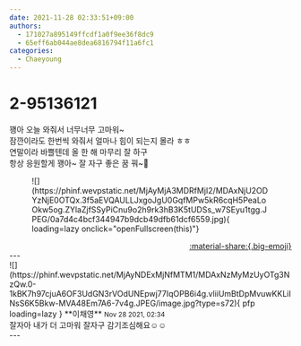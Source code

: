 ```yaml
---
date: 2021-11-28 02:33:51+09:00
authors:
  - 171027a895149ffcdf1a0f9ee36f8dc9
  - 65eff6ab044ae8dea6816794f11a6fc1
categories:
  - Chaeyoung
---
```


# 2-95136121

<div class="post-container" markdown="1">
<div class="content-container md-sidebar__scrollwrap" markdown="1">

꽹아 오늘 와줘서 너무너무 고마워~ <br>잠깐이라도 한번씩 와줘서 얼마나 힘이 되는지 몰라 ㅎㅎ <br>연말이라 바쁠텐데 올 한 해 마무리 잘 하구<br>항상 응원할게 꽹아~ 잘 자구 좋은 꿈 꿔~🥰
<figure markdown="1">
![](https://phinf.wevpstatic.net/MjAyMjA3MDRfMjI2/MDAxNjU2ODYzNjE0OTQx.3f5aEVQAULLJxgoJgU0GqfMPw5kR6cqH5PeaLoOkw5og.ZYlaZjfSSyPiCnu9o2h9rk3hB3K5tUDSs_w7SEyu1tgg.JPEG/0a7d4c4bcf344947b9dcb49dfb61dcf6559.jpg){ loading=lazy onclick="openFullscreen(this)"}
</figure>


</div>
</div>

<div style="text-align: right;" markdown="1">
<a href="https://weverse.io/fromis9/fanpost/2-95136121" style="text-align: right;">:material-share:{.big-emoji}</a>
</div>
---

<div class="comments-container md-sidebar__scrollwrap" markdown="1">
<div class="comment" markdown="1">
<div class='id-container' markdown="1">
![](https://phinf.wevpstatic.net/MjAyNDExMjNfMTM1/MDAxNzMyMzUyOTg3NzQw.0-1kBK7h97cjuA6OF3UdGN3rVOdUNEpwj77IqOPB6i4g.vliiUmBtDpMvuwKKLiINsS6K5Bkw-MVA48Em7A6-7v4g.JPEG/image.jpg?type=s72){ pfp loading=lazy }
**<span class="artist">이채영</span>** <small>Nov 28 2021, 02:34</small><br>
</div>
<div class='comment-body' markdown="1">
잘자아 내가 더 고마워 잘자구 감기조심해요☺️☺️
</div>
</div>
</div>
---
